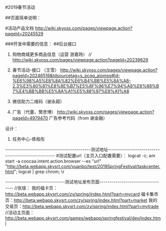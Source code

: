 #2019春节活动

##页面简单说明：


#活动产品文档
	http://wiki.skyoss.com/pages/viewpage.action?pageId=20245529

###开发中需要的信息：
##后台接口
1. 购物商城更多商品信息（运营 游嘉玲）
	//	http://wiki.skyoss.com/pages/viewpage.action?pageId=20239629

2. 春节活动-接口 （王雪）
	http://wiki.skyoss.com/pages/viewpage.action?pageId=20246516&tdsourcetag=s_pcqq_aiomsg#id-%E6%98%A5%E8%8A%82%E6%B4%BB%E5%8A%A8-2.3%E3%80%81%E8%8E%B7%E5%8F%96%E7%94%A8%E6%88%B7%E4%BB%BB%E5%8A%A1%E5%88%97%E8%A1%A8
	
3. 微信助力二维码（谢永超）

4. 广告（代蕾，樊彦博）
	http://wiki.skyoss.com/pages/viewpage.action?pageId=4979470
	广告参考代码（from 谢金融）
	
设计：
1. 任务中心-练桉彤
	
-------------------------------------------测试地址---------------------------------------------------
#测试配置url（主页入口配置需要）：
logcat -c;  am start -a coocaa.intent.action.browser --es "url" "http://beta.webapp.skysrt.com/yuanbo/test/2019SpringFestival/taskcenter.html"; logcat | grep chrom; \r


------------------------------测试地址发布页面----------------------------------
//张瑶：
我的福卡页：http://beta.webapp.skysrt.com/zy/spring/index.html?part=mycard
福卡集市页：http://beta.webapp.skysrt.com/zy/spring/index.html?part=market
我的交易页：http://beta.webapp.skysrt.com/zy/spring/index.html?part=mytrade
//活动主页面：
http://beta.webapp.skysrt.com/games/webapp/springfestival/dev/index.html